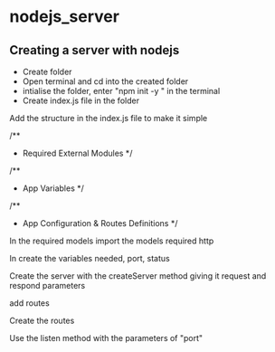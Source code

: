 # nodejs_server

<h2>Creating a server with nodejs</h2>
<ul>
    <li>Create folder</li>
    <li>Open terminal and cd into the created folder</li>
    <li>intialise the folder, enter "npm init -y " in the terminal</li>
    <li>Create index.js file in the folder</li>
</ul>
<p>Add the structure in the index.js file to make it simple</p>

/**
 * Required External Modules
 */

/**
 * App Variables
 */

/**
 *  App Configuration & Routes Definitions
 */

<p>In the required models import the models required http</p>
<p>In create the variables needed, port, status</p>
<p>Create the server with the createServer method giving it request and respond parameters</p>
<p>add routes</p>
<p>Create the routes</p>
<p>Use the listen method with the parameters of "port" </p>
